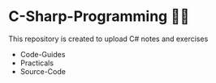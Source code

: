 # C-Sharp-Programming :woman_technologist:
This repository is created to upload C# notes and exercises<br/>

- Code-Guides
- Practicals
- Source-Code
